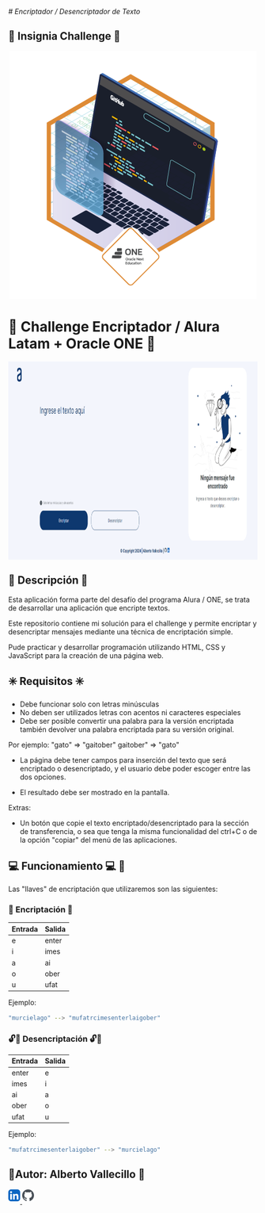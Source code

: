 <em> # Encriptador / Desencriptador de Texto </em>

## 📲 Insignia Challenge 📲
<p align="center">
<img src="./assets/Insignia 3 Encriptador.png" align="center" height="500" width="500" />
</p>

# 🎯 Challenge Encriptador / Alura Latam + Oracle ONE 🎯

<p align="center">
<img src="./assets/Challenge-Encrypter-front.png" align="center" height="400" width="850" />  
</p>

## 📝 Descripción 📝

Esta aplicación forma parte del desafío del programa Alura / ONE, se trata de desarrollar una aplicación que encripte textos.

Este repositorio contiene mi solución para el challenge y permite encriptar y desencriptar mensajes mediante una técnica de encriptación simple.

Pude practicar y desarrollar programación utilizando HTML, CSS y JavaScript para la creación de una página web.

## ✳️ Requisitos ✳️

- Debe funcionar solo con letras minúsculas
- No deben ser utilizados letras con acentos ni caracteres especiales
- Debe ser posible convertir una palabra para la versión encriptada también devolver una palabra encriptada para su versión original.

Por ejemplo:
"gato" => "gaitober"
gaitober" => "gato"

- La página debe tener campos para inserción del texto que será encriptado o desencriptado, y el usuario debe poder escoger entre las dos opciones.

- El resultado debe ser mostrado en la pantalla.

Extras:

- Un botón que copie el texto encriptado/desencriptado para la sección de transferencia, o sea que tenga la misma funcionalidad del ctrl+C o de la opción "copiar" del menú de las aplicaciones.

## 💻 Funcionamiento 💻 🏃
Las "llaves" de encriptación que utilizaremos son las siguientes:

### 🔐 Encriptación 🔐
| Entrada | Salida |
|---------|--------|
|    e    | enter  |
|    i    | imes   |
|    a    | ai     |
|    o    | ober   |
|    u    | ufat   |

Ejemplo:
```sh
"murcielago" --> "mufatrcimesenterlaigober"
```

### 🔓🔑 Desencriptación 🔓🔑
| Entrada | Salida |
|---------|--------|
| enter   |    e   |
| imes    |    i   |
| ai      |    a   |
| ober    |    o   |
| ufat    |    u   |

Ejemplo:
```sh
"mufatrcimesenterlaigober" --> "murcielago"
```

## 👷Autor: Alberto Vallecillo 👷
<a href="https://linkedin.com/in/alberto-vallecillo" target="_blank">
<img src="./assets/linkedin.svg" alt=linkedin style="margin-bottom: 5px;" />
</a>
<a href="https://github.com/Alb3rtoGitHub" target="_blank">
<img src="./assets/github.svg" alt=github style="margin-bottom: 5px;" />
</a> 
  
